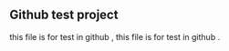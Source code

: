 ﻿Github test project
----------------
this file is for test in github , this file is for test in github .